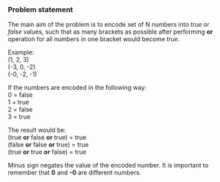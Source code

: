 ### Problem statement ###
The main aim of the problem is to encode set of N numbers into *true* or *false* values, such that as many brackets as
possible after performing **or** operation for all numbers in one bracket would become *true*.

Example:  
(1, 2, 3)  
(-3, 0, -2)  
(-0, -2, -1)  

If the numbers are encoded in the following way:  
0 = false  
1 = true  
2 = false  
3 = true  

The result would be:  
(true **or** false **or** true) = true  
(false **or** false **or** true) = true  
(true **or** true **or** false) = true  

Minus sign negates the value of the encoded number. It is important to remember that **0** and **-0**
are different numbers.